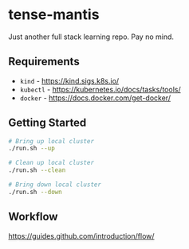 # tense-mantis

Just another full stack learning repo. Pay no mind.

## Requirements

- `kind` - https://kind.sigs.k8s.io/
- `kubectl` - https://kubernetes.io/docs/tasks/tools/
- `docker` - https://docs.docker.com/get-docker/

## Getting Started

```bash
# Bring up local cluster
./run.sh --up

# Clean up local cluster
./run.sh --clean

# Bring down local cluster
./run.sh --down
```

## Workflow

https://guides.github.com/introduction/flow/
